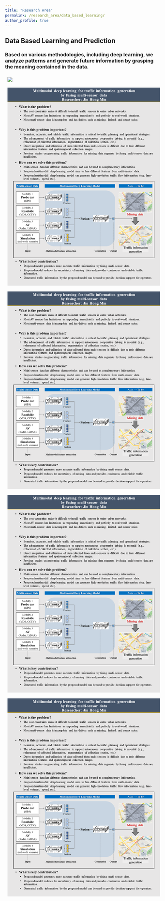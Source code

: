 ```yaml
---
title: "Research Area"
permalink: /research_area/data_based_learning/
author_profile: true
---
```


## Data Based Learning and Prediction
### Based on various methodologies, including deep learning, we analyze patterns and generate future information by grasping the meaning contained in the data. 

<div style="text-align:left"><img src="/assets/images/research/함승우/슬라이드1.PNG" style="margin: 8px 8px 8px 8px;"/></div>

<div style="text-align:left"><img src="/assets/images/research/민진홍/slide1.PNG" style="margin: 8px 8px 8px 8px;"/></div>

<div style="text-align:left"><img src="/assets/images/research/mjh/slide1.PNG" style="margin: 8px 8px 8px 8px;"/></div>

<div style="text-align:left"><img src="/assets/images/research/mjh/slide1.png" style="margin: 8px 8px 8px 8px;"/></div>

<div style="text-align:left"><img src="/assets/images/research/mjh/slide1.Png" style="margin: 8px 8px 8px 8px;"/></div>